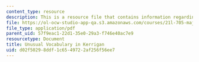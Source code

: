 ```yaml
---
content_type: resource
description: This is a resource file that contains information regarding reading 6.
file: https://ol-ocw-studio-app-qa.s3.amazonaws.com/courses/21l-705-major-authors-rewriting-genesis-paradise-lost-and-twentieth-century-fantasy-spring-2009/d02f50298ddf1c6549722af256f56ee7_MIT21L_705S09_read06.pdf
file_type: application/pdf
parent_uid: 57f9eac1-22d1-35e0-29a3-f746e40ac7e9
resourcetype: Document
title: Unusual Vocabulary in Kerrigan
uid: d02f5029-8ddf-1c65-4972-2af256f56ee7
---
```

